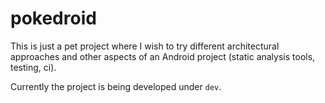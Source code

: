 # pokedroid

This is just a pet project where I wish to try different architectural approaches and other aspects of an Android project (static analysis tools, testing, ci).

Currently the project is being developed under `dev`.
